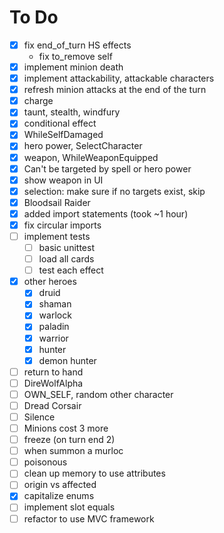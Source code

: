 # To Do

- [x] fix end_of_turn HS effects
  - fix to_remove self
- [x] implement minion death
- [x] implement attackability, attackable characters
- [x] refresh minion attacks at the end of the turn
- [x] charge
- [x] taunt, stealth, windfury
- [x] conditional effect
- [x] WhileSelfDamaged
- [x] hero power, SelectCharacter
- [x] weapon, WhileWeaponEquipped
- [x] Can't be targeted by spell or hero power
- [x] show weapon in UI
- [x] selection: make sure if no targets exist, skip
- [x] Bloodsail Raider
- [x] added import statements (took ~1 hour)
- [x] fix circular imports  
- [ ] implement tests
  - [ ] basic unittest
  - [ ] load all cards
  - [ ] test each effect
- [x] other heroes
  - [x] druid
  - [x] shaman
  - [x] warlock
  - [x] paladin
  - [x] warrior
  - [x] hunter
  - [x] demon hunter
- [ ] return to hand
- [ ] DireWolfAlpha
- [ ] OWN_SELF, random other character
- [ ] Dread Corsair
- [ ] Silence
- [ ] Minions cost 3 more
- [ ] freeze (on turn end 2)
- [ ] when summon a murloc 
- [ ] poisonous
- [ ] clean up memory to use attributes
- [ ] origin vs affected
- [x] capitalize enums
- [ ] implement slot equals
- [ ] refactor to use MVC framework
